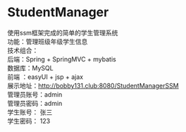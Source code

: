 # StudentManager
使用ssm框架完成的简单的学生管理系统  
功能：管理班级年级学生信息  
技术组合：  
后端：Spring + SpringMVC + mybatis  
数据库：MySQL  
前端 ：easyUI + jsp + ajax  
展示地址：http://bobby131.club:8080/StudentManagerSSM  
管理员账号：admin  
管理员密码：admin  
学生账号：  张三  
学生密码： 123

